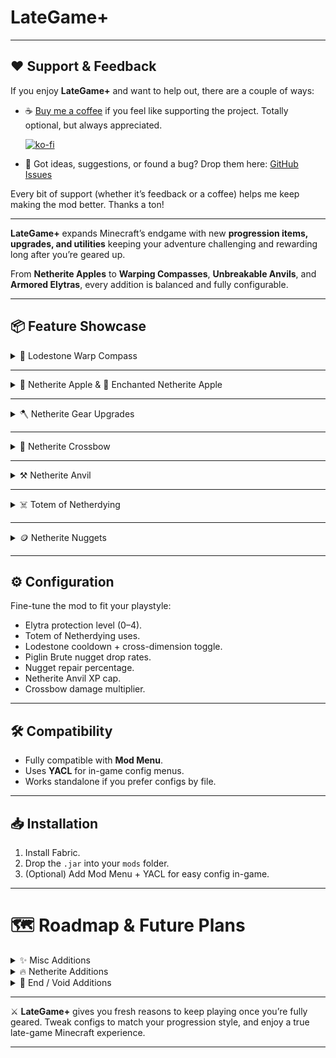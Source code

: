 # LateGame+
---


## ❤️ Support & Feedback

If you enjoy **LateGame+** and want to help out, there are a couple of ways:

- ☕ [Buy me a coffee](https://ko-fi.com/pedalhat29861) if you feel like supporting the project. Totally optional, but always appreciated.
  
  [![ko-fi](https://ko-fi.com/img/githubbutton_sm.svg)](https://ko-fi.com/pedalhat29861)
  
- 📝 Got ideas, suggestions, or found a bug? Drop them here: [GitHub Issues](https://github.com/PedalHat29861/LateGamePlus/issues)  

Every bit of support (whether it’s feedback or a coffee) helps me keep making the mod better. Thanks a ton!


---


**LateGame+** expands Minecraft’s endgame with new **progression items, upgrades, and utilities** keeping your adventure challenging and rewarding long after you’re geared up.  

From **Netherite Apples** to **Warping Compasses**, **Unbreakable Anvils**, and **Armored Elytras**, every addition is balanced and fully configurable.

---

## 📦 Feature Showcase

<details>
<summary>🔮 Lodestone Warp Compass</summary>

Warp instantly back to your **lodestone-bound location**.  

* Works like an Ender Pearl, but tied to the lodestone.  
* Configurable cooldown (`lodestoneWarpCooldownTicks`).  
* Optional **cross-dimension travel** (`lodestoneWarpCrossDim`).  

Crafting Recipe:

![compass_warp_craft](https://cdn.modrinth.com/data/cached_images/8408cfcce789d33916d7465503b71a79ee820d41.png)

Same Dimension:

![compass_warp_same_dimension](https://i.imgur.com/xb4DCc1.gif)

Across Dimensions (config enabled):

![compass_warp_across_dimensions](https://i.imgur.com/QqFDHVH.gif)

</details>

---

<details>
<summary>🍎 Netherite Apple & 🍏 Enchanted Netherite Apple</summary>

**Netherite Apple**  
* Crafted directly or upgraded with a Netherite Smithing Template.  
* Designed as a true late-game consumable.  

![netherite_apple_craft](https://cdn.modrinth.com/data/cached_images/bda1d89a87d40e09132f35e2144257c454d14c67.png)  

Upgrade with Smithing Table:  

![netherite_apple_smithing](https://cdn.modrinth.com/data/cached_images/54447fba633b9293488e1d014a7797041c2388bf.png)  

**Enchanted Netherite Apple**  

![enchanted_netherite_apple_smithing](https://cdn.modrinth.com/data/cached_images/f126df0768b1b85a3526b10417da659d9f8b0b30.png)

</details>

---

<details>
<summary>🪓 Netherite Gear Upgrades</summary>

* **Netherite Bow** – tougher, stronger, made for late raids.  
  ![netherite_bow_smithing](https://cdn.modrinth.com/data/cached_images/0ea423d16a6c073c3a7ac83fff31ad9959b7074b.png)  

* **Netherite Elytra** – reinforced wings with armor protection (configurable).  
  ![netherite_elytra_smithing](https://cdn.modrinth.com/data/cached_images/f5683d7e8deb1248ae2631d7fdbcfaef0e400b1b.png)  

</details>

---

<details>
<summary>🏹 Netherite Crossbow</summary>

Turn the vanilla crossbow into a **late-game powerhouse**.  

  * Damage multiplier: **1.5x** (configurable: `netheriteCrossbowDamageMultiplier`).  
  * Increased durability for extended fights (`netheriteCrossbowDurabilityMultiplier`).  
  * Compatible with all vanilla enchantments.  

    ![netherite_crossbow](https://i.imgur.com/NFlWRVC.gif)  

  Smithing Upgrade:

  ![netherite_crossbow_smithing_recipe](https://cdn.modrinth.com/data/cached_images/5ef861045aaa4a0f3fd30726896ecbf945aee9cd.png)

</details>

---

<details>
<summary>⚒️ Netherite Anvil</summary>

The ultimate upgrade to your workstation.  

  * **Unbreakable** – no more shattered anvils mid-session.  
  * Removes the `Too Expensive!` limit.  
  * Configurable repair cap (default **35**, tweakable 20–39).  

Crafting Recipe:  

  ![netherite_anvil_crafting_recipe](https://cdn.modrinth.com/data/cached_images/7484ad988d0dabc1deebbebce455427430b4b2cb.png) 

XP Cap:  

  ![netherite_anvil_xp_cap](https://cdn.modrinth.com/data/cached_images/f4a976eea90107348e3001c99b41ddd9088cbc3e.png)

Vanilla Comparison:  

  ![vanilla_anvil_tooexpensive_example](https://cdn.modrinth.com/data/cached_images/b312207a60f5bdd80b3b98772651523437f33567.png)

</details>

---

<details>
<summary>☠️ Totem of Netherdying</summary>

A darker twist on the Totem of Undying.  

* **Two uses by default** (configurable).  
* Same mechanics as vanilla just tougher.  

![totem_of_netherdying_smithing](https://cdn.modrinth.com/data/cached_images/25848de7684edb40fc8a6cd2fb3f066fcd18d106.png)

</details>

---

<details>
<summary>🪙 Netherite Nuggets</summary>

  * Break ingots down into nuggets.  
  * Recombine nuggets into ingots.  
  * Repair Netherite gear with nuggets (configurable %).  
  * Piglin Brutes can drop them.  

    ![netherite_nugget_from_ingot](https://cdn.modrinth.com/data/cached_images/7d5f4df86e2c80271a0af165cdc14ec2f3298b90.png)  
    ![netherite_ingot_from_nuggets](https://cdn.modrinth.com/data/cached_images/2ca0eb479e261d1394a744dd6c05d3c85133c606.png)

</details>

---

## ⚙️ Configuration

Fine-tune the mod to fit your playstyle:  

  * Elytra protection level (0–4).  
  * Totem of Netherdying uses.  
  * Lodestone cooldown + cross-dimension toggle.  
  * Piglin Brute nugget drop rates.  
  * Nugget repair percentage.  
  * Netherite Anvil XP cap.  
  * Crossbow damage multiplier.  

---

## 🛠 Compatibility

  * Fully compatible with **Mod Menu**.  
  * Uses **YACL** for in-game config menus.  
  * Works standalone if you prefer configs by file.  

---

## 📥 Installation

  1. Install Fabric.  
  2. Drop the `.jar` into your `mods` folder.  
  3. (Optional) Add Mod Menu + YACL for easy config in-game.  

---

# 🗺️ Roadmap & Future Plans

<details>
<summary>✨ Misc Additions</summary>

  * Lodestone Waypoint Teleport ✅  

</details>

<details>
  <summary>🔥 Netherite Additions</summary>

  * Netherite Anvil ✅  
  * Netherite Crossbow ✅  
  * Netherite Happy Ghast Harness (chest storage + armor).  
  * Maybe: Netherite Horse Armor, Dog Armor.  

</details>

<details>
  <summary>🌌 End / Void Additions</summary>

  * **Void Smithing Template** (rare End loot).  
  * **Void Infuser** (special workstation).  
  * **Void Crystals** & refined variants.  
  * **Void Infused Netherite** (gear upgrades, blocks, nuggets).  
  * **Void Elytra** (diamond-level protection).  
  * **Void Totem of Undying** (3 uses, protects in the void).  
  * Full **Void Armor / Tools / Weapons** sets.  
  * Void Apples (normal & enchanted).  
  * Maybe: Void Horse/Dog Armor.  

</details>

---

⚔️ **LateGame+** gives you fresh reasons to keep playing once you’re fully geared. Tweak configs to match your progression style, and enjoy a true late-game Minecraft experience.

---